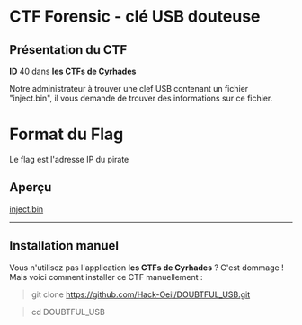 # CTF Forensic - clé USB douteuse

## Présentation du CTF 
**ID** 40 dans **les CTFs de Cyrhades**

Notre administrateur à trouver une clef USB contenant un fichier "inject.bin", 
il vous demande de trouver des informations sur ce fichier.


# Format du Flag
Le flag est l'adresse IP du pirate


## Aperçu
[inject.bin](inject.bin)



-----------

## Installation manuel
Vous n'utilisez pas l'application **les CTFs de Cyrhades** ? C'est dommage !
Mais voici comment installer ce CTF manuellement :

> git clone https://github.com/Hack-Oeil/DOUBTFUL_USB.git

> cd DOUBTFUL_USB

